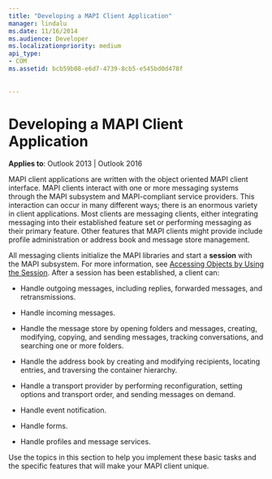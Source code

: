 ```yaml
---
title: "Developing a MAPI Client Application"
manager: lindalu
ms.date: 11/16/2014
ms.audience: Developer
ms.localizationpriority: medium
api_type:
- COM
ms.assetid: bcb59b08-e6d7-4739-8cb5-e545bd0d478f
 
 
---
```


# Developing a MAPI Client Application

  
  
**Applies to**: Outlook 2013 | Outlook 2016 
  
MAPI client applications are written with the object oriented MAPI client interface. MAPI clients interact with one or more messaging systems through the MAPI subsystem and MAPI-compliant service providers. This interaction can occur in many different ways; there is an enormous variety in client applications. Most clients are messaging clients, either integrating messaging into their established feature set or performing messaging as their primary feature. Other features that MAPI clients might provide include profile administration or address book and message store management.
  
All messaging clients initialize the MAPI libraries and start a **session** with the MAPI subsystem. For more information, see [Accessing Objects by Using the Session](accessing-objects-by-using-the-session.md). After a session has been established, a client can:
  
- Handle outgoing messages, including replies, forwarded messages, and retransmissions.
    
- Handle incoming messages.
    
- Handle the message store by opening folders and messages, creating, modifying, copying, and sending messages, tracking conversations, and searching one or more folders.
    
- Handle the address book by creating and modifying recipients, locating entries, and traversing the container hierarchy.
    
- Handle a transport provider by performing reconfiguration, setting options and transport order, and sending messages on demand.
    
- Handle event notification.
    
- Handle forms.
    
- Handle profiles and message services.
    
Use the topics in this section to help you implement these basic tasks and the specific features that will make your MAPI client unique.
  

